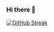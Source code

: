 ### Hi there 👋

[![GitHub Streak](http://github-readme-streak-stats.herokuapp.com?user=ValentinCasas&theme=dark)](https://git.io/streak-stats)

<!--
**ValentinCasas/ValentinCasas** is a ✨ _special_ ✨ repository because its `README.md` (this file) appears on your GitHub profile.

Here are some ideas to get you started:

- 🔭 I’m currently working on ...
- 🌱 I’m currently learning ...
- 👯 I’m looking to collaborate on ...
- 🤔 I’m looking for help with ...
- 💬 Ask me about ...
- 📫 How to reach me: ...
- 😄 Pronouns: ...
- ⚡ Fun fact: ...
-->

